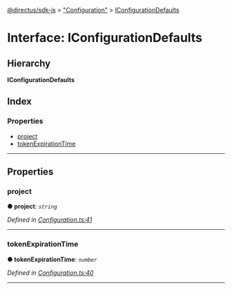 [@directus/sdk-js](../README.md) > ["Configuration"](../modules/_configuration_.md) > [IConfigurationDefaults](../interfaces/_configuration_.iconfigurationdefaults.md)

# Interface: IConfigurationDefaults

## Hierarchy

**IConfigurationDefaults**

## Index

### Properties

* [project](_configuration_.iconfigurationdefaults.md#project)
* [tokenExpirationTime](_configuration_.iconfigurationdefaults.md#tokenexpirationtime)

---

## Properties

<a id="project"></a>

###  project

**● project**: *`string`*

*Defined in [Configuration.ts:41](https://github.com/janbiasi/sdk-js/blob/0ae3664/src/Configuration.ts#L41)*

___
<a id="tokenexpirationtime"></a>

###  tokenExpirationTime

**● tokenExpirationTime**: *`number`*

*Defined in [Configuration.ts:40](https://github.com/janbiasi/sdk-js/blob/0ae3664/src/Configuration.ts#L40)*

___

